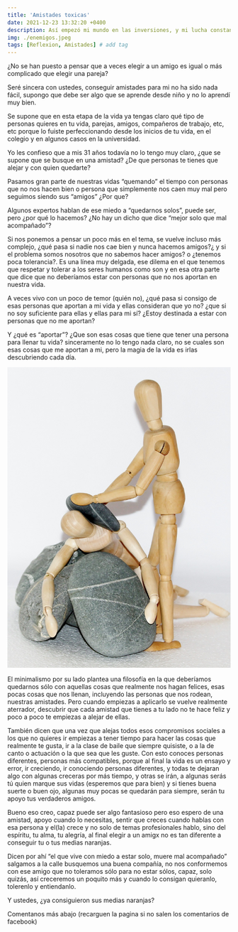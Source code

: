 ```yaml
---
title: 'Amistades toxicas'
date: 2021-12-23 13:32:20 +0400
description: Así empezó mi mundo en las inversiones, y mi lucha constante por salir del sistema. # Add post description (optional)
img: ./enemigos.jpeg
tags: [Reflexion, Amistades] # add tag 
---
```



¿No se han puesto a pensar que a veces elegir a un amigo es igual o más complicado que elegir una pareja?

Seré sincera con ustedes, conseguir amistades para mi no ha sido nada fácil, supongo que debe ser algo que se aprende desde niño y no lo aprendí muy bien. 

Se supone que en esta etapa de la vida ya tengas claro qué tipo de personas quieres en tu vida, parejas, amigos, compañeros de trabajo, etc, etc porque lo fuiste perfeccionando desde los inicios de tu vida, en el colegio y en algunos casos en la universidad. 

Yo les confieso que a mis 31 años todavía no lo tengo muy claro, ¿que se supone que se busque en una amistad? ¿De que personas te tienes que alejar y con quien quedarte?

Pasamos gran parte de nuestras vidas “quemando” el tiempo con personas que no nos hacen bien o persona que simplemente nos caen muy mal pero seguimos siendo sus “amigos” ¿Por que? 

Algunos expertos hablan de ese miedo a “quedarnos solos”, puede ser, pero ¿por qué lo hacemos? ¿No hay un dicho que dice “mejor solo que mal acompañado”? 

Si nos ponemos a pensar un poco más en el tema, se vuelve incluso más complejo, ¿qué pasa si nadie nos cae bien y nunca hacemos amigos?¿ y si el problema somos nosotros que no sabemos hacer amigos? o ¿tenemos poca tolerancia?. Es una línea muy delgada, ese dilema en el que tenemos que respetar y tolerar a los seres humanos como son y en esa otra parte que dice que no deberíamos estar con personas que no nos aportan en nuestra vida.

A veces vivo con un poco de temor (quién no), ¿qué pasa si consigo de esas personas que aportan a mi vida y ellas consideran que yo no? ¿que si no soy suficiente para ellas y ellas para mi sí? ¿Estoy destinada a estar con personas que no me aportan?

Y ¿qué es “aportar”? ¿Que son esas cosas que tiene que tener una persona para llenar tu vida? sinceramente no lo tengo nada claro, no se cuales son esas cosas que me aportan a mi, pero la magia de la vida es irlas descubriendo cada día.

![img](enemigos.jpeg)

El minimalismo por su lado plantea una filosofía en la que deberíamos quedarnos sólo con aquellas cosas que realmente nos hagan felices, esas pocas cosas que nos llenan, incluyendo las personas que nos rodean, nuestras amistades. Pero cuando empiezas a aplicarlo se vuelve realmente aterrador,  descubrir que cada amistad que tienes a tu lado no te hace feliz y poco a poco te empiezas a alejar de ellas.

También dicen que una vez que alejas todos esos compromisos sociales a los que no quieres ir empiezas a tener tiempo para hacer las cosas que realmente te gusta, ir a la clase de baile que siempre quisiste, o a la de canto o actuación o la que sea que les guste. Con esto conoces personas diferentes, personas más compatibles, porque al final la vida es un ensayo y error, ir creciendo, ir conociendo personas diferentes, y todas te dejaran algo con algunas creceras por más tiempo, y otras se irán, a algunas serás tú quien marque sus vidas (esperemos que para bien) y si tienes buena suerte o buen ojo, algunas muy pocas se quedarán para siempre, serán tu apoyo tus verdaderos amigos.

 Bueno eso creo, capaz puede ser algo fantasioso pero eso espero de una amistad, apoyo cuando lo necesitas, sentir que creces cuando hablas con esa persona y el(la) crece y no solo de temas profesionales hablo, sino del espíritu, tu alma, tu alegría, al final elegir a un amigx no es tan diferente a conseguir tu o tus medias naranjas. 

Dicen por ahí “el que vive con miedo a estar solo, muere mal acompañado” salgamos a la calle busquemos una buena compañía, no nos conformemos con ese amigo que no toleramos sólo para no estar sólos, capaz, solo quizás, así creceremos un poquito más y cuando lo consigan quieranlo, tolerenlo y entiendanlo.

Y ustedes, ¿ya consiguieron sus medias naranjas?

Comentanos más abajo (recarguen la pagina si no salen los comentarios de facebook)
